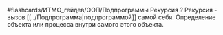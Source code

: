 #flashcards/ИТМО_гейдев/ООП/Подпрограммы
Рекурсия
?
Рекурсия - вызов [[../Подпрограмма|подпрограммой]] самой себя.
Определение объекта или процесса внутри самого этого объекта.
